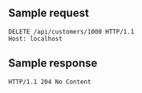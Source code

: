 
Sample request
--------------

    DELETE /api/customers/1000 HTTP/1.1
    Host: localhost

Sample response
---------------

    HTTP/1.1 204 No Content
